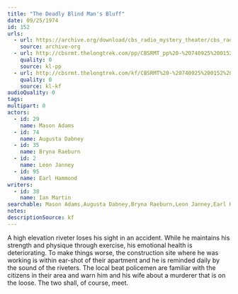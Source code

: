 ```yaml
---
title: "The Deadly Blind Man's Bluff"
date: 09/25/1974
id: 152
urls: 
  - url: https://archive.org/download/cbs_radio_mystery_theater/cbs_radio_mystery_theater-0151-0200.zip/cbs_radio_mystery_theater-0151-0200%2Fcbsrmt_0152_the_deadly_blind_mans_bluff.mp3
    source: archive-org
  - url: http://cbsrmt.thelongtrek.com/pp/CBSRMT_pp%20-%20740925%200152%20The%20Deadly%20Blind%20Man%27s%20Bluff.mp3
    quality: 0
    source: kl-pp
  - url: http://cbsrmt.thelongtrek.com/kf/CBSRMT%20-%20740925%200152%20The%20Deadly%20Blind%20Man%27s%20Bluff_kf.mp3
    quality: 0
    source: kl-kf
audioQuality: 0
tags: 
multipart: 0
actors:  
  - id: 29
    name: Mason Adams  
  - id: 74
    name: Augusta Dabney  
  - id: 35
    name: Bryna Raeburn  
  - id: 2
    name: Leon Janney  
  - id: 95
    name: Earl Hammond
writers:  
  - id: 38
    name: Ian Martin
searchable: Mason Adams,Augusta Dabney,Bryna Raeburn,Leon Janney,Earl Hammond Ian Martin
notes: 
descriptionSource: kf
---
```

A high elevation riveter loses his sight in an accident. While he maintains his strength and physique through exercise, his emotional health is deteriorating. To make things worse, the construction site where he was working is within ear-shot of their apartment and he is reminded daily by the sound of the riveters. The local beat policemen are familiar with the citizens in their area and warn him and his wife about a murderer that is on the loose. The two shall, of course, meet.